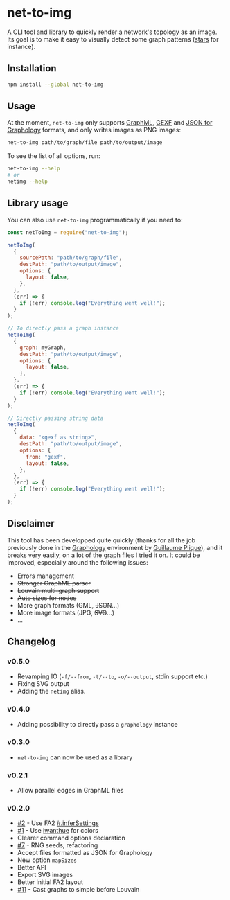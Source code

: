 # net-to-img

A CLI tool and library to quickly render a network's topology as an image. Its goal is to make it easy to visually detect some graph patterns ([stars](<https://en.wikipedia.org/wiki/Star_(graph_theory)>) for instance).

## Installation

```bash
npm install --global net-to-img
```

## Usage

At the moment, `net-to-img` only supports [GraphML](https://en.wikipedia.org/wiki/GraphML), [GEXF](https://gephi.org/gexf/format/) and [JSON for Graphology](https://graphology.github.io/serialization.html#format) formats, and only writes images as PNG images:

```bash
net-to-img path/to/graph/file path/to/output/image
```

To see the list of all options, run:

```bash
net-to-img --help
# or
netimg --help
```

## Library usage

You can also use `net-to-img` programmatically if you need to:

```js
const netToImg = require("net-to-img");

netToImg(
  {
    sourcePath: "path/to/graph/file",
    destPath: "path/to/output/image",
    options: {
      layout: false,
    },
  },
  (err) => {
    if (!err) console.log("Everything went well!");
  }
);

// To directly pass a graph instance
netToImg(
  {
    graph: myGraph,
    destPath: "path/to/output/image",
    options: {
      layout: false,
    },
  },
  (err) => {
    if (!err) console.log("Everything went well!");
  }
);

// Directly passing string data
netToImg(
  {
    data: "<gexf as string>",
    destPath: "path/to/output/image",
    options: {
      from: "gexf",
      layout: false,
    },
  },
  (err) => {
    if (!err) console.log("Everything went well!");
  }
);
```

## Disclaimer

This tool has been developped quite quickly (thanks for all the job previously done in the [Graphology](https://github.com/graphology) environment by [Guillaume Plique](http://github.com/yomguithereal)), and it breaks very easily, on a lot of the graph files I tried it on. It could be improved, especially around the following issues:

- Errors management
- ~~Stronger GraphML parser~~
- ~~Louvain multi-graph support~~
- ~~Auto sizes for nodes~~
- More graph formats (GML, ~~JSON~~...)
- More image formats (JPG, ~~SVG~~...)
- ...

## Changelog

### v0.5.0

- Revamping IO (`-f/--from`, `-t/--to`, `-o/--output`, stdin support etc.)
- Fixing SVG output
- Adding the `netimg` alias.

### v0.4.0

- Adding possibility to directly pass a `graphology` instance

### v0.3.0

- `net-to-img` can now be used as a library

### v0.2.1

- Allow parallel edges in GraphML files

### v0.2.0

- [#2](https://github.com/jacomyal/net-to-img/issues/2) - Use FA2 [#.inferSettings](https://github.com/graphology/graphology-layout-forceatlas2#infersettings)
- [#1](https://github.com/jacomyal/net-to-img/issues/1) - Use [iwanthue](https://www.npmjs.com/package/iwanthue) for colors
- Clearer command options declaration
- [#7](https://github.com/jacomyal/net-to-img/issues/7) - RNG seeds, refactoring
- Accept files formatted as JSON for Graphology
- New option `mapSizes`
- Better API
- Export SVG images
- Better initial FA2 layout
- [#11](https://github.com/jacomyal/net-to-img/issues/11) - Cast graphs to simple before Louvain
